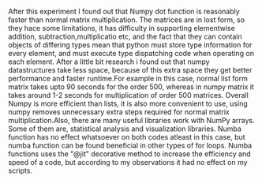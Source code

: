 After this experiment I found out that Numpy dot function is reasonably faster than normal matrix multiplication. The matrices are in lost form, so they hace some limitations, it has difficulty in supporting elementwise addition, subtraction,multiplicatio etc, and the fact that they can contain objects of differing types mean that python must store type information for every element, and must execute type dispatching code when operating on each element. After a little bit research i found out that numpy datastructures take less space, because of this extra space they get better performance and faster runtime.For example in this case, normal list form matrix takes upto 90 seconds for the order 500, whereas in numpy matrix it takes around 1-2 seconds for multiplication of order 500 matrices.
Overall Numpy is more efficient than lists, it is also more convenient to use, using numpy removes unnecessary extra steps required for normal matrix multiplication.Also, there are many useful libraries work with NumPy arrays. Some of them are, statistical analysis and visualization libraries.
Numba function has no effect whatsoever on both codes atleast in this case, but numba function can be found beneficial in other types of for loops.
Numba functions uses the "@jit" decorative method to increase the efficiency and speed of a code, but according to my observations it had no effect on my scripts.
